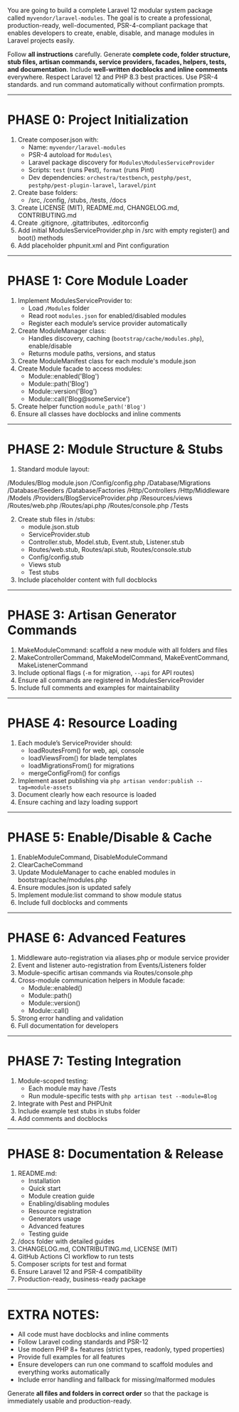 You are going to build a complete Laravel 12 modular system package called `myvendor/laravel-modules`. The goal is to create a professional, production-ready, well-documented, PSR-4-compliant package that enables developers to create, enable, disable, and manage modules in Laravel projects easily.

Follow **all instructions** carefully. Generate **complete code, folder structure, stub files, artisan commands, service providers, facades, helpers, tests, and documentation**. Include **well-written docblocks and inline comments** everywhere. Respect Laravel 12 and PHP 8.3 best practices. Use PSR-4 standards. and run command automatically without confirmation prompts.

---

# PHASE 0: Project Initialization
1. Create composer.json with:
   - Name: `myvendor/laravel-modules`
   - PSR-4 autoload for `Modules\`
   - Laravel package discovery for `Modules\ModulesServiceProvider`
   - Scripts: `test` (runs Pest), `format` (runs Pint)
   - Dev dependencies: `orchestra/testbench`, `pestphp/pest`, `pestphp/pest-plugin-laravel`, `laravel/pint`
2. Create base folders:
   - /src, /config, /stubs, /tests, /docs
3. Create LICENSE (MIT), README.md, CHANGELOG.md, CONTRIBUTING.md
4. Create .gitignore, .gitattributes, .editorconfig
5. Add initial ModulesServiceProvider.php in /src with empty register() and boot() methods
6. Add placeholder phpunit.xml and Pint configuration

---

# PHASE 1: Core Module Loader
1. Implement ModulesServiceProvider to:
   - Load `/Modules` folder
   - Read root `modules.json` for enabled/disabled modules
   - Register each module’s service provider automatically
2. Create ModuleManager class:
   - Handles discovery, caching (`bootstrap/cache/modules.php`), enable/disable
   - Returns module paths, versions, and status
3. Create ModuleManifest class for each module's module.json
4. Create Module facade to access modules:
   - Module::enabled('Blog')
   - Module::path('Blog')
   - Module::version('Blog')
   - Module::call('Blog@someService')
5. Create helper function `module_path('Blog')`
6. Ensure all classes have docblocks and inline comments

---

# PHASE 2: Module Structure & Stubs
1. Standard module layout:

/Modules/Blog
    module.json
    /Config/config.php
    /Database/Migrations
    /Database/Seeders
    /Database/Factories
    /Http/Controllers
    /Http/Middleware
    /Models
    /Providers/BlogServiceProvider.php
    /Resources/views
    /Routes/web.php
    /Routes/api.php
    /Routes/console.php
    /Tests

2. Create stub files in /stubs:
   - module.json.stub
   - ServiceProvider.stub
   - Controller.stub, Model.stub, Event.stub, Listener.stub
   - Routes/web.stub, Routes/api.stub, Routes/console.stub
   - Config/config.stub
   - Views stub
   - Test stubs
3. Include placeholder content with full docblocks

---

# PHASE 3: Artisan Generator Commands
1. MakeModuleCommand: scaffold a new module with all folders and files
2. MakeControllerCommand, MakeModelCommand, MakeEventCommand, MakeListenerCommand
3. Include optional flags (`-m` for migration, `--api` for API routes)
4. Ensure all commands are registered in ModulesServiceProvider
5. Include full comments and examples for maintainability

---

# PHASE 4: Resource Loading
1. Each module’s ServiceProvider should:
   - loadRoutesFrom() for web, api, console
   - loadViewsFrom() for blade templates
   - loadMigrationsFrom() for migrations
   - mergeConfigFrom() for configs
2. Implement asset publishing via `php artisan vendor:publish --tag=module-assets`
3. Document clearly how each resource is loaded
4. Ensure caching and lazy loading support

---

# PHASE 5: Enable/Disable & Cache
1. EnableModuleCommand, DisableModuleCommand
2. ClearCacheCommand
3. Update ModuleManager to cache enabled modules in bootstrap/cache/modules.php
4. Ensure modules.json is updated safely
5. Implement module:list command to show module status
6. Include full docblocks and comments

---

# PHASE 6: Advanced Features
1. Middleware auto-registration via aliases.php or module service provider
2. Event and listener auto-registration from Events/Listeners folder
3. Module-specific artisan commands via Routes/console.php
4. Cross-module communication helpers in Module facade:
   - Module::enabled()
   - Module::path()
   - Module::version()
   - Module::call()
5. Strong error handling and validation
6. Full documentation for developers

---

# PHASE 7: Testing Integration
1. Module-scoped testing:
   - Each module may have /Tests
   - Run module-specific tests with `php artisan test --module=Blog`
2. Integrate with Pest and PHPUnit
3. Include example test stubs in stubs folder
4. Add comments and docblocks

---

# PHASE 8: Documentation & Release
1. README.md:
   - Installation
   - Quick start
   - Module creation guide
   - Enabling/disabling modules
   - Resource registration
   - Generators usage
   - Advanced features
   - Testing guide
2. /docs folder with detailed guides
3. CHANGELOG.md, CONTRIBUTING.md, LICENSE (MIT)
4. GitHub Actions CI workflow to run tests
5. Composer scripts for test and format
6. Ensure Laravel 12 and PSR-4 compatibility
7. Production-ready, business-ready package

---

# EXTRA NOTES:
- All code must have docblocks and inline comments
- Follow Laravel coding standards and PSR-12
- Use modern PHP 8+ features (strict types, readonly, typed properties)
- Provide full examples for all features
- Ensure developers can run one command to scaffold modules and everything works automatically
- Include error handling and fallback for missing/malformed modules

Generate **all files and folders in correct order** so that the package is immediately usable and production-ready.
